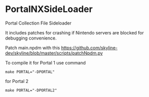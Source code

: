 # PortalNXSideLoader
Portal Collection File Sideloader

It includes patches for crashing if Nintendo servers are blocked for debugging convenience.

Patch main.npdm with this
https://github.com/skyline-dev/skyline/blob/master/scripts/patchNpdm.py

To compile it for Portal 1 use command
```
make PORTAL="-DPORTAL"
```

for Portal 2
```
make PORTAL="-DPORTAL2"
```
